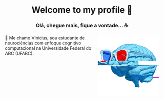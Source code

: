 <h1 align="center">Welcome to my profile 👋</h1>

<h3 align="center"> Olá, chegue mais, fique a vontade... ☕️ </h3>

<img align="right" src="/brain.gif?raw=true" width="200px"> 

👤️ Me chamo Vinícius, sou estudante de neurociências com enfoque cognitivo computacional na Universidade Federal do ABC (UFABC).







